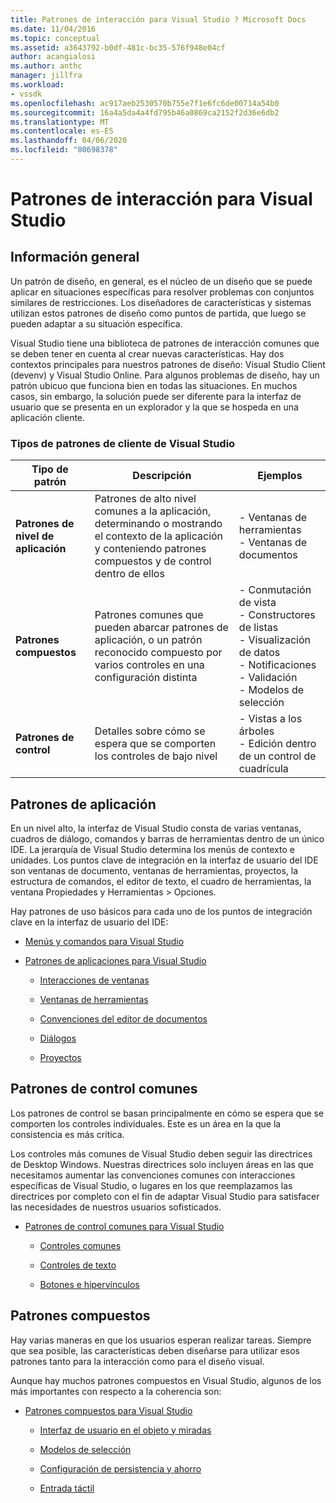 ```yaml
---
title: Patrones de interacción para Visual Studio ? Microsoft Docs
ms.date: 11/04/2016
ms.topic: conceptual
ms.assetid: a3643792-b0df-481c-bc35-576f948e04cf
author: acangialosi
ms.author: anthc
manager: jillfra
ms.workload:
- vssdk
ms.openlocfilehash: ac917aeb2530570b755e7f1e6fc6de00714a54b0
ms.sourcegitcommit: 16a4a5da4a4fd795b46a0869ca2152f2d36e6db2
ms.translationtype: MT
ms.contentlocale: es-ES
ms.lasthandoff: 04/06/2020
ms.locfileid: "80698378"
---
```

# <a name="interaction-patterns-for-visual-studio"></a>Patrones de interacción para Visual Studio
## <a name="overview"></a>Información general
 Un patrón de diseño, en general, es el núcleo de un diseño que se puede aplicar en situaciones específicas para resolver problemas con conjuntos similares de restricciones. Los diseñadores de características y sistemas utilizan estos patrones de diseño como puntos de partida, que luego se pueden adaptar a su situación específica.

 Visual Studio tiene una biblioteca de patrones de interacción comunes que se deben tener en cuenta al crear nuevas características. Hay dos contextos principales para nuestros patrones de diseño: Visual Studio Client (devenv) y Visual Studio Online. Para algunos problemas de diseño, hay un patrón ubicuo que funciona bien en todas las situaciones. En muchos casos, sin embargo, la solución puede ser diferente para la interfaz de usuario que se presenta en un explorador y la que se hospeda en una aplicación cliente.

### <a name="visual-studio-client-pattern-types"></a>Tipos de patrones de cliente de Visual Studio

|Tipo de patrón|Descripción|Ejemplos|
|------------------|-----------------|--------------|
|**Patrones de nivel de aplicación**|Patrones de alto nivel comunes a la aplicación, determinando o mostrando el contexto de la aplicación y conteniendo patrones compuestos y de control dentro de ellos|- Ventanas de herramientas<br />- Ventanas de documentos|
|**Patrones compuestos**|Patrones comunes que pueden abarcar patrones de aplicación, o un patrón reconocido compuesto por varios controles en una configuración distinta|- Conmutación de vista<br />- Constructores de listas<br />- Visualización de datos<br />- Notificaciones<br />- Validación<br />- Modelos de selección|
|**Patrones de control**|Detalles sobre cómo se espera que se comporten los controles de bajo nivel|- Vistas a los árboles<br />- Edición dentro de un control de cuadrícula|

## <a name="application-patterns"></a>Patrones de aplicación
 En un nivel alto, la interfaz de Visual Studio consta de varias ventanas, cuadros de diálogo, comandos y barras de herramientas dentro de un único IDE. La jerarquía de Visual Studio determina los menús de contexto e unidades. Los puntos clave de integración en la interfaz de usuario del IDE son ventanas de documento, ventanas de herramientas, proyectos, la estructura de comandos, el editor de texto, el cuadro de herramientas, la ventana Propiedades y Herramientas > Opciones.

 Hay patrones de uso básicos para cada uno de los puntos de integración clave en la interfaz de usuario del IDE:

- [Menús y comandos para Visual Studio](../../extensibility/ux-guidelines/menus-and-commands-for-visual-studio.md)

- [Patrones de aplicaciones para Visual Studio](../../extensibility/ux-guidelines/application-patterns-for-visual-studio.md)

  - [Interacciones de ventanas](../../extensibility/ux-guidelines/application-patterns-for-visual-studio.md#BKMK_WindowInteractions)

  - [Ventanas de herramientas](../../extensibility/ux-guidelines/application-patterns-for-visual-studio.md#BKMK_ToolWindows)

  - [Convenciones del editor de documentos](../../extensibility/ux-guidelines/application-patterns-for-visual-studio.md#BKMK_DocumentEditorConventions)

  - [Diálogos](../../extensibility/ux-guidelines/application-patterns-for-visual-studio.md#BKMK_Dialogs)

  - [Proyectos](../../extensibility/ux-guidelines/application-patterns-for-visual-studio.md#BKMK_Projects)

## <a name="common-control-patterns"></a>Patrones de control comunes
 Los patrones de control se basan principalmente en cómo se espera que se comporten los controles individuales. Este es un área en la que la consistencia es más crítica.

 Los controles más comunes de Visual Studio deben seguir las directrices de Desktop Windows. Nuestras directrices solo incluyen áreas en las que necesitamos aumentar las convenciones comunes con interacciones específicas de Visual Studio, o lugares en los que reemplazamos las directrices por completo con el fin de adaptar Visual Studio para satisfacer las necesidades de nuestros usuarios sofisticados.

- [Patrones de control comunes para Visual Studio](../../extensibility/ux-guidelines/common-control-patterns-for-visual-studio.md)

  - [Controles comunes](../../extensibility/ux-guidelines/common-control-patterns-for-visual-studio.md#BKMK_CommonControls)

  - [Controles de texto](../../extensibility/ux-guidelines/common-control-patterns-for-visual-studio.md#BKMK_TextControls)

  - [Botones e hipervínculos](../../extensibility/ux-guidelines/common-control-patterns-for-visual-studio.md#BKMK_ButtonsAndHyperlinks)

## <a name="composite-patterns"></a>Patrones compuestos
 Hay varias maneras en que los usuarios esperan realizar tareas. Siempre que sea posible, las características deben diseñarse para utilizar esos patrones tanto para la interacción como para el diseño visual.

 Aunque hay muchos patrones compuestos en Visual Studio, algunos de los más importantes con respecto a la coherencia son:

- [Patrones compuestos para Visual Studio](../../extensibility/ux-guidelines/composite-patterns-for-visual-studio.md)

  - [Interfaz de usuario en el objeto y miradas](../../extensibility/ux-guidelines/composite-patterns-for-visual-studio.md#BKMK_OnObjectUI)

  - [Modelos de selección](../../extensibility/ux-guidelines/composite-patterns-for-visual-studio.md#BKMK_SelectionModels)

  - [Configuración de persistencia y ahorro](../../extensibility/ux-guidelines/composite-patterns-for-visual-studio.md#BKMK_PersistenceAndSavingSettings)

  - [Entrada táctil](../../extensibility/ux-guidelines/composite-patterns-for-visual-studio.md#BKMK_TouchInput)

